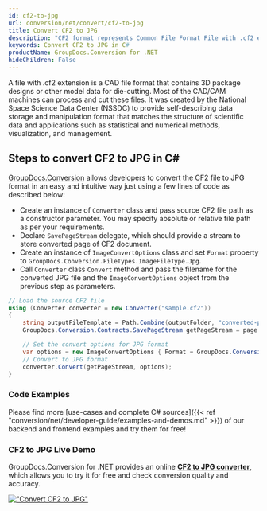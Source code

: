```yaml
---
id: cf2-to-jpg
url: conversion/net/convert/cf2-to-jpg
title: Convert CF2 to JPG
description: "CF2 format represents Common File Format File with .cf2 extension. Learn how to convert CF2 to JPG file programmatically in C# language using GroupDocs.Conversion for .NET library."
keywords: Convert CF2 to JPG in C#
productName: GroupDocs.Conversion for .NET
hideChildren: False
---
```


A file with .cf2 extension is a CAD file format that contains 3D package designs or other model data for die-cutting. Most of the CAD/CAM machines can process and cut these files. It was created by the National Space Science Data Center (NSSDC) to provide self-describing data storage and manipulation format that matches the structure of scientific data and applications such as statistical and numerical methods, visualization, and management. 

## Steps to convert CF2 to JPG in C#

[GroupDocs.Conversion](https://products.groupdocs.com/conversion/net) allows developers to convert the CF2 file to JPG format in an easy and intuitive way just using a few lines of code as described below:

* Create an instance of `Converter` class and pass source CF2 file path as a constructor parameter. You may specify absolute or relative file path as per your requirements. 
* Declare `SavePageStream` delegate, which should provide a stream to store converted page of CF2 document.
* Create an instance of `ImageConvertOptions` class and set `Format` property to `GroupDocs.Conversion.FileTypes.ImageFileType.Jpg`.
* Call `Converter` class `Convert` method and pass the filename for the converted JPG file and the `ImageConvertOptions` object from the previous step as parameters.

```csharp
// Load the source CF2 file
using (Converter converter = new Converter("sample.cf2"))
{
    string outputFileTemplate = Path.Combine(outputFolder, "converted-page-{0}.jpg");
    GroupDocs.Conversion.Contracts.SavePageStream getPageStream = page => new FileStream(string.Format(outputFileTemplate, page), FileMode.Create);

    // Set the convert options for JPG format
    var options = new ImageConvertOptions { Format = GroupDocs.Conversion.FileTypes.ImageFileType.Jpg };   
    // Convert to JPG format
    converter.Convert(getPageStream, options);
}
```

### Code Examples

Please find more [use-cases and complete C# sources]({{< ref "conversion/net/developer-guide/examples-and-demos.md" >}}) of our backend and frontend examples and try them for free!

### CF2 to JPG Live Demo

GroupDocs.Conversion for .NET provides an online [**CF2 to JPG converter**](https://products.groupdocs.app/conversion/cf2-to-jpg), which allows you to try it for free and check conversion quality and accuracy.

[!["Convert CF2 to JPG"](conversion/net/images/convert-to-jpg/convert-cf2-to-jpg.png)](https://products.groupdocs.app/conversion/cf2-to-jpg)